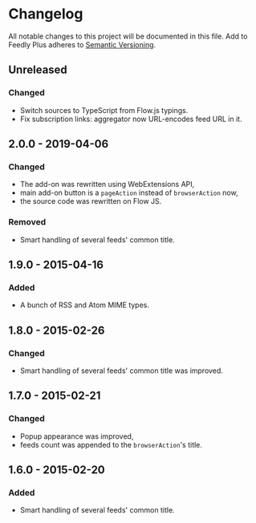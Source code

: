 # Changelog

All notable changes to this project will be documented in this file.
Add to Feedly Plus adheres to [Semantic Versioning](https://semver.org/spec/v2.0.0.html).

## Unreleased

### Changed

- Switch sources to TypeScript from Flow.js typings.
- Fix subscription links: aggregator now URL-encodes feed URL in it.

## 2.0.0 - 2019-04-06

### Changed

- The add-on was rewritten using WebExtensions API,
- main add-on button is a `pageAction` instead of `browserAction` now,
- the source code was rewritten on Flow JS.

### Removed

- Smart handling of several feeds' common title.

## 1.9.0 - 2015-04-16

### Added

- A bunch of RSS and Atom MIME types.

## 1.8.0 - 2015-02-26

### Changed

- Smart handling of several feeds' common title was improved.

## 1.7.0 - 2015-02-21

### Changed

- Popup appearance was improved,
- feeds count was appended to the `browserAction`'s title.

## 1.6.0 - 2015-02-20

### Added

- Smart handling of several feeds' common title.
